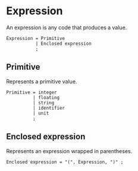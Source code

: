 # Expression

An expression is any code that produces a value.

```ebnf
Expression = Primitive
           | Enclosed expression
           ;
```

## Primitive

Represents a primitive value.

```ebnf
Primitive = integer
          | floating
          | string
          | identifier
          | unit
          ;
```

## Enclosed expression

Represents an expression wrapped in parentheses.

```ebnf
Enclosed expression = "(", Expression, ")" ;
```
